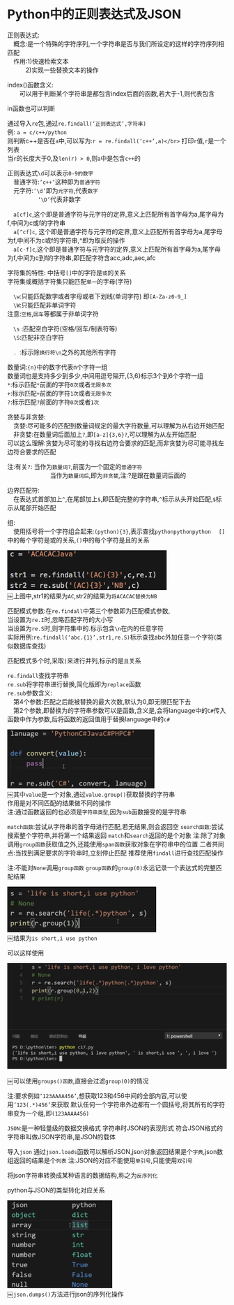 # Python中的正则表达式及JSON

正则表达式:</br>
　概念:是一个特殊的字符序列,一个字符串是否与我们所设定的这样的字符序列相匹配</br>
　作用:1)快速检索文本</br>
 　　　2)实现一些替换文本的操作

index()函数含义:</br>
　　可以用于判断某个字符串是都包含index后面的函数,若大于-1,则代表包含

in函数也可以判断

通过导入`re`包,通过`re.findall(‘正则表达式’,字符串)`</br>
例: `a = c/c++/python`</br>
则判断c++是否在`a`中,可以写为:`r = re.findall(‘c++’,a)</br>`
打印`r`值,`r`是一个列表</br>
当`r`的长度大于0,及`len(r) > 0`,则`a`中是包含`c++`的

正则表达式`\d`可以表示`0-9的数字`</br>
　普通字符:`’c++’`这种即为`普通字符`</br>
　元字符:`’\d’`即为`元字符`,代表`数字`</br>
　　　　　`‘\D’`代表非数字

　`a[cf]c`,这个即是普通字符与元字符的定界,意义上匹配所有首字母为a,尾字母为f,中间为c或f的字符串</br>
　`a[^cf]c`, 这个即是普通字符与元字符的定界,意义上匹配所有首字母为a,尾字母为f,中间不为c或f的字符串,^即为取反的操作</br>
　`a[c-f]c`,这个即是普通字符与元字符的定界,意义上匹配所有首字母为a,尾字母为f,中间为c到f的字符串,即匹配字符含acc,adc,aec,afc

字符集的特性: 中括号`[]`中的字符是`或`的关系</br>
字符集或概括字符集只能匹配`单一`的字母(字符)

　`\w`:只能匹配数字或者字母或者下划线(单词字符) 即`[A-Za-z0-9_]`</br>
　`\W`:只能匹配非单词字符</br>
注意:`空格`,`回车`等都属于非单词字符

　`\s` :匹配空白字符(空格/回车/制表符等)</br>
　`\S`:匹配非空白字符

　`. `:标示除`换行符\n`之外的其他所有字符

数量词:`{n}`中的数字代表n个字符一组</br>
数量词也是支持多少到多少,中间用逗号隔开,{3,6}标示3个到6个字符一组</br>
`*`:标示匹配`*`前面的字符`0次`或者`无限多次`</br>
`+`:标示匹配`+`前面的字符`1次`或者`无限多次`</br>
`?`:标示匹配`?`前面的字符`0次`或者`1次`</br>

贪婪与非贪婪:</br>
　贪婪:尽可能多的匹配到数量词规定的最大字符数量,可以理解为从右边开始匹配</br>
　非贪婪:在数量词后面加上`?`,即`[a-z]{3,6}?`,可以理解为从左开始匹配</br>
  可以这么理解:贪婪为尽可能的寻找右边符合要求的匹配,而非贪婪为尽可能寻找左边符合要求的匹配

注:有关`?`: 当作为`数量词?`,前面为一个固定的`普通字符`</br>
　　　　　　　当作为`数量词后`,即为`非贪婪`,注:?是跟在数量词后面的

边界匹配符:</br>
　在表达式首部加上`^`,在尾部加上`$`,即匹配完整的字符串,`^`标示从头开始匹配,`$`标示从尾部开始匹配


组:</br>
　使用括号将一个字符组合起来:`(python){3}`,表示查找`pythonpythonpython`
　`[]`中的每个字符是或的关系,`()`中的每个字符是且的关系

![1-1](Snip20180306_37.png)</br>
￼上图中,str1的结果为`AC`,str2的结果为`将ACACAC替换为NB`

匹配模式参数:在`re.findall`中第三个参数即为匹配模式参数,</br>
当设置为`re.I`时,忽略匹配字符的大小写</br>
当设置为`re.S`时,则字符集中的.标示包含`\n`在内的任意字符</br>
实际用例:`re.findall(‘abc.{1}’,str1,re.S)`标示查找abc外加任意一个字符(类似数据库查找)

匹配模式多个时,采取`|`来进行并列,标示的是`且`关系

`re.findall`查找字符串</br>
`re.sub`将字符串进行替换,简化版即为`replace`函数</br>
`re.sub`参数含义:</br>
　第4个参数:匹配之后能被替换的最大次数,默认为0,即无限匹配下去</br>
　第2个参数,即替换为的字符串参数可以是函数,含义是,会将language中的`C#`传入函数中作为参数,后将函数的返回值用于替换language中的`c#`

![1-2](Snip20180306_36.png)</br>
￼其中`value`是一个对象,通过`value.group()`获取替换的字符串</br>
作用是对不同匹配的结果做不同的操作</br>
注:通过函数返回的也必须是`字符串类型`,因为`sub`函数接受的是字符串

`match函数`:尝试从字符串的首字母进行匹配,若无结果,则会返回空
`search函数`:尝试搜索整个字符串,并将第一个结果返回
`match`和`search`返回的是个对象
注:除了对象调用`group函数`获取值之外,还能使用`span函数`获取对象在字符串中的位置
二者共同点:当找到满足要求的字符串时,立刻停止匹配
推荐使用`findall`进行查找匹配操作

注:不能对`None`调用`group函数`
`group函数`的`group(0)`永远记录一个表达式的完整匹配结果

![1-3](Snip20180306_38.png)</br>
￼结果为` is short,i use python `

可以这样使用

![1-4](Snip20180306_39.png)</br>

￼可以使用`groups()函数`,直接会过滤`group(0)`的情况

注:要求例如`’123AAAA456’`,想获取123和456中间的全部内容,可以使用`’123(.*)456’`来获取
默认任何一个字符串外边都有一个圆括号,将其所有的字符串变为一个组,即`(123AAAA456)`

`JSON`:是一种轻量级的数据交换格式
字符串时JSON的表现形式
符合JSON格式的字符串叫做JSON字符串,是JSON的载体

导入`json` 通过`json.loads`函数可以解析JSON,json对象返回结果是个`字典`,json数组返回的结果是个`列表`
注:JSON的对应不能使用`单引号`,只能使用`双引号`

将json字符串转换成某种语言的数据结构,称之为`反序列化`

python与JSON的类型转化对应关系

![1-5](Snip20180306_40.png)</br>
￼`json.dumps()`方法进行json的序列化操作


